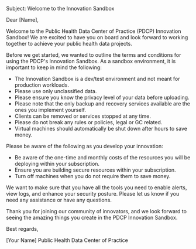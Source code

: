 Subject: Welcome to the Innovation Sandbox

Dear [Name],

Welcome to the Public Health Data Center of Practice (PDCP) Innovation Sandbox! We are excited to have you on board and look forward to working together to achieve your public health data projects.

Before we get started, we wanted to outline the terms and conditions for using the PDCP's Innovation Sandbox. As a sandbox environment, it is important to keep in mind the following:

- The Innovation Sandbox is a dev/test environment and not meant for production workloads.
- Please use only unclassified data.
- Please ensure you know the privacy level of your data before uploading.
- Please note that the only backup and recovery services available are the ones you implement yourself.
- Clients can be removed or services stopped at any time.
- Please do not break any rules or policies, legal or GC related.
- Virtual machines should automatically be shut down after hours to save money.

Please be aware of the following as you develop your innovation:

- Be aware of the one-time and monthly costs of the resources you will be deploying within your subscription.
- Ensure you are building secure resources within your subscription.
- Turn off machines when you do not require them to save money.

We want to make sure that you have all the tools you need to enable alerts, view logs, and enhance your security posture. Please let us know if you need any assistance or have any questions.

Thank you for joining our community of innovators, and we look forward to seeing the amazing things you create in the PDCP Innovation Sandbox.

Best regards,

[Your Name]
Public Health Data Center of Practice
